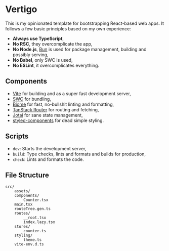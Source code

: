# Vertigo

This is my opinionated template for bootstrapping React-based web apps. It follows a few basic principles based on my own experience:

- **Always use TypeScript**,
- **No RSC**, they overcomplicate the app,
- **No Node.js**, [Bun](https://bun.sh) is used for package management, building and possibly serving,
- **No Babel**, only SWC is used,
- **No ESLint**, it overcomplicates everything.

## Components

- [Vite](https://vitejs.dev) for building and as a super fast development server,
- [SWC](https://swc.rs/) for bundling,
- [Biome](https://biomejs.dev/) for fast, no-bullshit linting and formatting,
- [TanStack Router](https://tanstack.com/router/) for routing and fetching,
- [Jotai](https://jotai.org/) for sane state management,
- [styled-components](https://styled-components.com/) for dead simple styling.

## Scripts

- `dev`: Starts the development server,
- `build`: Type checks, lints and formats and builds for production,
- `check`: Lints and formats the code.

## File Structure
```
src/
    assets/
    components/
        Counter.tsx
    main.tsx
    routeTree.gen.ts
    routes/
        __root.tsx
        index.lazy.tsx
    stores/
        counter.ts
    styling/
        theme.ts
    vite-env.d.ts
```
